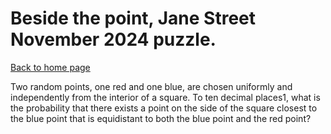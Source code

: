 # Beside the point, Jane Street November 2024 puzzle.
[Back to home page](README.md)



Two random points, one red and one blue, are chosen uniformly and independently from the interior of a square. To ten decimal places1, what is the probability that there exists a point on the side of the square closest to the blue point that is equidistant to both the blue point and the red point?
